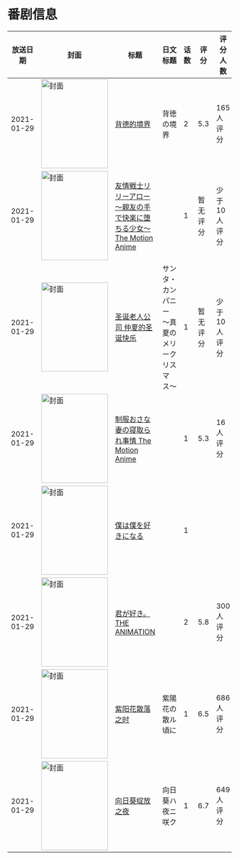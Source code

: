 # 番剧信息

|放送日期|封面|标题|日文标题|话数|评分|评分人数|
|---|---|---|---|---|---|---|
|2021-01-29|<img src="https://bangumi.tv/img/no_icon_subject.png" alt="封面" style="width:150px;height:200px;object-fit:cover;">|[背德的境界](https://bangumi.tv/subject/326875)|背徳の境界|2|5.3|165人评分|
|2021-01-29|<img src="https://bangumi.tv/img/no_icon_subject.png" alt="封面" style="width:150px;height:200px;object-fit:cover;">|[友情戦士リリーアロー～親友の手で快楽に堕ちる少女～ The Motion Anime](https://bangumi.tv/subject/354297)||1|暂无评分|少于10人评分|
|2021-01-29|<img src="https://lain.bgm.tv/pic/cover/c/6d/cb/327306_D5Tvn.jpg" alt="封面" style="width:150px;height:200px;object-fit:cover;">|[圣诞老人公司 仲夏的圣诞快乐](https://bangumi.tv/subject/327306)|サンタ・カンパニー 〜真夏のメリークリスマス〜|1|暂无评分|少于10人评分|
|2021-01-29|<img src="https://bangumi.tv/img/no_icon_subject.png" alt="封面" style="width:150px;height:200px;object-fit:cover;">|[制服おさな妻の寝取られ事情 The Motion Anime](https://bangumi.tv/subject/334664)||1|5.3|16人评分|
|2021-01-29|<img src="https://lain.bgm.tv/pic/cover/c/4f/91/381783_IYmN1.jpg" alt="封面" style="width:150px;height:200px;object-fit:cover;">|[僕は僕を好きになる](https://bangumi.tv/subject/381783)||1|||
|2021-01-29|<img src="https://bangumi.tv/img/no_icon_subject.png" alt="封面" style="width:150px;height:200px;object-fit:cover;">|[君が好き。THE ANIMATION](https://bangumi.tv/subject/319126)||2|5.8|300人评分|
|2021-01-29|<img src="https://bangumi.tv/img/no_icon_subject.png" alt="封面" style="width:150px;height:200px;object-fit:cover;">|[紫阳花散落之时](https://bangumi.tv/subject/323682)|紫陽花の散ル頃に|1|6.5|686人评分|
|2021-01-29|<img src="https://bangumi.tv/img/no_icon_subject.png" alt="封面" style="width:150px;height:200px;object-fit:cover;">|[向日葵绽放之夜](https://bangumi.tv/subject/323684)|向日葵ハ夜ニ咲ク|1|6.7|649人评分|
